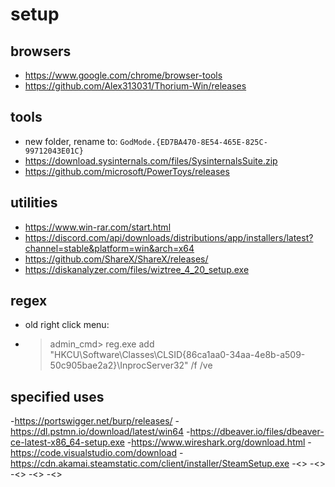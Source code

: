 # setup

## browsers
- <https://www.google.com/chrome/browser-tools>
- <https://github.com/Alex313031/Thorium-Win/releases>

## tools
- new folder, rename to: `GodMode.{ED7BA470-8E54-465E-825C-99712043E01C}`
- <https://download.sysinternals.com/files/SysinternalsSuite.zip>
- <https://github.com/microsoft/PowerToys/releases>

## utilities
- <https://www.win-rar.com/start.html>
- <https://discord.com/api/downloads/distributions/app/installers/latest?channel=stable&platform=win&arch=x64>
- <https://github.com/ShareX/ShareX/releases/>
- <https://diskanalyzer.com/files/wiztree_4_20_setup.exe>

## regex
- old right click menu:
- >admin_cmd> reg.exe add "HKCU\Software\Classes\CLSID\{86ca1aa0-34aa-4e8b-a509-50c905bae2a2}\InprocServer32" /f /ve

## specified uses
-<https://portswigger.net/burp/releases/>
-<https://dl.pstmn.io/download/latest/win64>
-<https://dbeaver.io/files/dbeaver-ce-latest-x86_64-setup.exe>
-<https://www.wireshark.org/download.html>
-<https://code.visualstudio.com/download>
-<https://cdn.akamai.steamstatic.com/client/installer/SteamSetup.exe>
-<>
-<>
-<>
-<>
-<>


